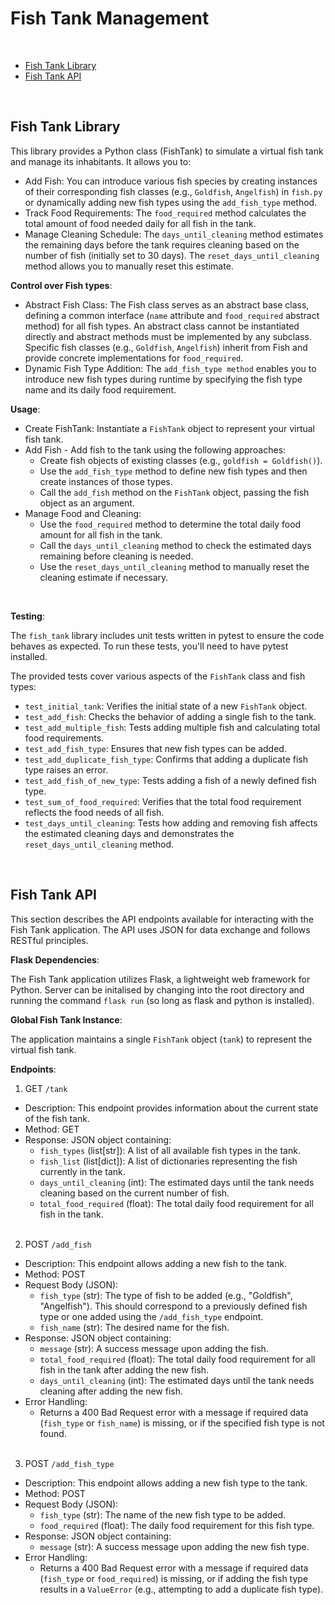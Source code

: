 # Fish Tank Management
<br>

* [Fish Tank Library](#fish-tank-library)
* [Fish Tank API](#fish-tank-api)
<br>

## Fish Tank Library

This library provides a Python class (FishTank) to simulate a virtual fish tank and manage its inhabitants. It allows you to:

* Add Fish: You can introduce various fish species by creating instances of their corresponding fish classes (e.g., ```Goldfish```, ```Angelfish```) in ```fish.py``` or dynamically adding new fish types using the ```add_fish_type``` method.
* Track Food Requirements: The ```food_required``` method calculates the total amount of food needed daily for all fish in the tank.
* Manage Cleaning Schedule: The ```days_until_cleaning``` method estimates the remaining days before the tank requires cleaning based on the number of fish (initially set to 30 days). The ```reset_days_until_cleaning``` method allows you to manually reset this estimate.

**Control over Fish types**:

* Abstract Fish Class: The Fish class serves as an abstract base class, defining a common interface (```name``` attribute and ```food_required``` abstract method) for all fish types. An abstract class cannot be instantiated directly and abstract methods must be implemented by any subclass. Specific fish classes (e.g., ```Goldfish```, ```Angelfish```) inherit from Fish and provide concrete implementations for ```food_required```.
* Dynamic Fish Type Addition: The ```add_fish_type method``` enables you to introduce new fish types during runtime by specifying the fish type name and its daily food requirement.


**Usage**:

* Create FishTank: Instantiate a ```FishTank``` object to represent your virtual fish tank.
* Add Fish - Add fish to the tank using the following approaches:
    * Create fish objects of existing classes (e.g., ```goldfish = Goldfish()```).
    * Use the ```add_fish_type``` method to define new fish types and then create instances of those types.
    * Call the ```add_fish``` method on the ```FishTank``` object, passing the fish object as an argument.
* Manage Food and Cleaning:
    * Use the ```food_required``` method to determine the total daily food amount for all fish in the tank.
    * Call the ```days_until_cleaning``` method to check the estimated days remaining before cleaning is needed.
    * Use the ```reset_days_until_cleaning``` method to manually reset the cleaning estimate if necessary.
<br>

**Testing**:

The ```fish_tank``` library includes unit tests written in pytest to ensure the code behaves as expected. To run these tests, you'll need to have pytest installed.

The provided tests cover various aspects of the ```FishTank``` class and fish types:

* ```test_initial_tank```: Verifies the initial state of a new ```FishTank``` object.
* ```test_add_fish```: Checks the behavior of adding a single fish to the tank.
* ```test_add_multiple_fish```: Tests adding multiple fish and calculating total food requirements.
* ```test_add_fish_type```: Ensures that new fish types can be added.
* ```test_add_duplicate_fish_type```: Confirms that adding a duplicate fish type raises an error.
* ```test_add_fish_of_new_type```: Tests adding a fish of a newly defined fish type.
* ```test_sum_of_food_required```: Verifies that the total food requirement reflects the food needs of all fish.
* ```test_days_until_cleaning```: Tests how adding and removing fish affects the estimated cleaning days and demonstrates the ```reset_days_until_cleaning``` method.
<br>

## Fish Tank API

This section describes the API endpoints available for interacting with the Fish Tank application. The API uses JSON for data exchange and follows RESTful principles.

**Flask Dependencies**:

The Fish Tank application utilizes Flask, a lightweight web framework for Python. Server can be initalised by changing into the root directory and running the command ```flask run``` (so long as flask and python is installed).

**Global Fish Tank Instance**:

The application maintains a single ```FishTank``` object (```tank```) to represent the virtual fish tank.

**Endpoints**:

1. GET ```/tank```

* Description: This endpoint provides information about the current state of the fish tank.
* Method: GET
* Response: JSON object containing:
    * ```fish_types``` (list[str]): A list of all available fish types in the tank.
    * ```fish_list``` (list[dict]): A list of dictionaries representing the fish currently in the tank.
    * ```days_until_cleaning``` (int): The estimated days until the tank needs cleaning based on the current number of fish.
    * t```otal_food_required``` (float): The total daily food requirement for all fish in the tank.
<br><br>

2. POST ```/add_fish```

* Description: This endpoint allows adding a new fish to the tank.
* Method: POST
* Request Body (JSON):
    * ```fish_type``` (str): The type of fish to be added (e.g., "Goldfish", "Angelfish"). This should correspond to a previously defined fish type or one added using the ```/add_fish_type``` endpoint.
    * ```fish_name``` (str): The desired name for the fish.
* Response: JSON object containing:
    * ```message``` (str): A success message upon adding the fish.
    * ```total_food_required``` (float): The total daily food requirement for all fish in the tank after adding the new fish.
    * ```days_until_cleaning``` (int): The estimated days until the tank needs cleaning after adding the new fish.
* Error Handling:
    * Returns a 400 Bad Request error with a message if required data (```fish_type``` or ```fish_name```) is missing, or if the specified fish type is not found.
<br><br>

3. POST ```/add_fish_type```

* Description: This endpoint allows adding a new fish type to the tank.
* Method: POST
* Request Body (JSON):
    * ```fish_type``` (str): The name of the new fish type to be added.
    * ```food_required``` (float): The daily food requirement for this fish type.
* Response: JSON object containing:
    * ```message``` (str): A success message upon adding the new fish type.
* Error Handling:
    * Returns a 400 Bad Request error with a message if required data (```fish_type``` or ```food_required```) is missing, or if adding the fish type results in a ```ValueError``` (e.g., attempting to add a duplicate fish type).